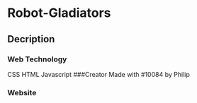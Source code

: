# Robot-Gladiators
## Decription
### Web Technology
CSS
HTML
Javascript
###Creator
Made with #10084 by Philip
### Website
